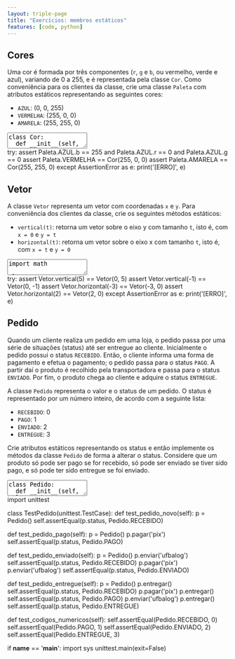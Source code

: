 ```yaml
---
layout: triple-page
title: "Exercícios: membros estáticos"
features: [code, python]
---
```


## Cores

Uma cor é formada por três componentes (`r`, `g` e `b`, ou vermelho, verde e azul), variando de 0 a 255, e é representada pela classe `Cor`. Como conveniência para os clientes da classe, crie uma classe `Paleta` com atributos estáticos representando as seguintes cores:

- `AZUL`: (0, 0, 255)
- `VERMELHA`: (255, 0, 0)
- `AMARELA`: (255, 255, 0)

<textarea class="code lang-python">
class Cor:
  def __init__(self, r, g, b):
    self.r = r
    self.g = g
    self.b = b
  
  def __eq__(self, o):
    return self.r == o.r and self.g == o.g and self.b == o.b

class Paleta:
  pass
</textarea>

<div class="testcode">
try:
    assert Paleta.AZUL.b == 255 and Paleta.AZUL.r == 0 and Paleta.AZUL.g == 0
    assert Paleta.VERMELHA == Cor(255, 0, 0)
    assert Paleta.AMARELA == Cor(255, 255, 0)
except AssertionError as e:
    print('[ERRO]', e)
</div>

## Vetor

A classe `Vetor` representa um vetor com coordenadas `x` e `y`. Para conveniência dos clientes da classe, crie os seguintes métodos estáticos:

- `vertical(t)`: retorna um vetor sobre o eixo y com tamanho `t`, isto é, com `x = 0` e `y = t`
- `horizontal(t)`: retorna um vetor sobre o eixo x com tamanho `t`, isto é, com `x = t` e `y = 0`

<textarea class="code lang-python">
import math

class Vetor:
  def __init__(self, x, y):
    self.x = x
    self.y = y
  
  def __eq__(self, o):
    return abs(self.x - o.x) < 0.001 and abs(self.y - o.y) < 0.001
</textarea>

<div class="testcode">
try:
    assert Vetor.vertical(5) == Vetor(0, 5)
    assert Vetor.vertical(-1) == Vetor(0, -1)
    assert Vetor.horizontal(-3) == Vetor(-3, 0)
    assert Vetor.horizontal(2) == Vetor(2, 0)
except AssertionError as e:
    print('[ERRO]', e)
</div>

## Pedido

Quando um cliente realiza um pedido em uma loja, o pedido passa por uma série de situações (status) até ser entregue ao cliente. Inicialmente o pedido possui o status `RECEBIDO`. Então, o cliente informa uma forma de pagamento e efetua o pagamento; o pedido passa para o status `PAGO`. A partir daí o produto é recolhido pela transportadora e passa para o status `ENVIADO`. Por fim, o produto chega ao cliente e adquire o status `ENTREGUE`.

A classe `Pedido` representa o valor e o status de um pedido. O status é representado por um número inteiro, de acordo com a seguinte lista:

- `RECEBIDO`: 0
- `PAGO`: 1
- `ENVIADO`: 2
- `ENTREGUE`: 3

Crie atributos estáticos representando os status e então implemente os métodos da classe `Pedido` de forma a alterar o status. Considere que um produto só pode ser pago se for recebido, só pode ser enviado se tiver sido pago, e só pode ter sido entregue se foi enviado.

<textarea class="code lang-python">
class Pedido:
  def __init__(self, valor=0.0):
    self.valor = valor
    self.status = 0

  def pagar(self, forma_de_pagamento):
    pass
  
  def enviar(self, transportadora):
    pass
  
  def entregar(self):
    pass
</textarea>

<div class="testcode">
import unittest

class TestPedido(unittest.TestCase):
  def test_pedido_novo(self):
    p = Pedido()
    self.assertEqual(p.status, Pedido.RECEBIDO)
  
  def test_pedido_pago(self):
    p = Pedido()
    p.pagar('pix')
    self.assertEqual(p.status, Pedido.PAGO)

  def test_pedido_enviado(self):
    p = Pedido()
    p.enviar('ufbalog')
    self.assertEqual(p.status, Pedido.RECEBIDO)
    p.pagar('pix')
    p.enviar('ufbalog')
    self.assertEqual(p.status, Pedido.ENVIADO)

  def test_pedido_entregue(self):
    p = Pedido()
    p.entregar()
    self.assertEqual(p.status, Pedido.RECEBIDO)
    p.pagar('pix')
    p.entregar()
    self.assertEqual(p.status, Pedido.PAGO)
    p.enviar('ufbalog')
    p.entregar()
    self.assertEqual(p.status, Pedido.ENTREGUE)

  def test_codigos_numericos(self):
    self.assertEqual(Pedido.RECEBIDO, 0)
    self.assertEqual(Pedido.PAGO, 1)
    self.assertEqual(Pedido.ENVIADO, 2)
    self.assertEqual(Pedido.ENTREGUE, 3)

if __name__ == '__main__':
  import sys
  unittest.main(exit=False)
</div>

